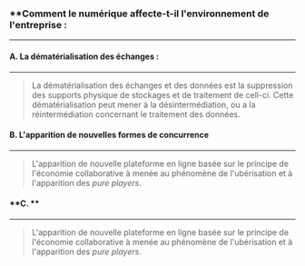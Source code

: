 
### **Comment le numérique affecte-t-il l'environnement de l'entreprise :

---


#### **A. La dématérialisation des échanges :**

---
> La dématérialisation des échanges et des données est la suppression des supports physique de stockages et de traitement de cell-ci. Cette dématérialisation peut mener à la désintermédiation, ou a la réintermédiation concernant le traitement des données.

#### **B. L'apparition de nouvelles formes de concurrence**

---
> L'apparition de nouvelle plateforme en ligne basée sur le principe de l'économie collaborative à menée au phénomène de l'ubérisation et à l'apparition des *pure players*.

#### **C. **

---
> L'apparition de nouvelle plateforme en ligne basée sur le principe de l'économie collaborative à menée au phénomène de l'ubérisation et à l'apparition des *pure players*.